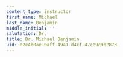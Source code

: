 ```yaml
---
content_type: instructor
first_name: Michael
last_name: Benjamin
middle_initial: ''
salutation: Dr.
title: Dr. Michael Benjamin
uid: e2e4b0ae-0aff-4941-d4cf-47ce9c9b2873
---
```

